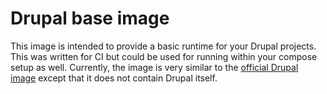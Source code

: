 # Drupal base image

This image is intended to provide a basic runtime for your Drupal projects. This was written for CI but could be used for running within your compose setup as well. Currently, the image is very similar to the [official Drupal image](https://hub.docker.com/_/drupal) except that it does not contain Drupal itself.
